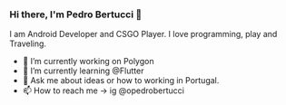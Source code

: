 ### Hi there, I'm Pedro Bertucci 👋

I am Android Developer and CSGO Player. I love programming, play and Traveling. 

- 🔭  I’m currently working on Polygon
- 🌱  I’m currently learning @Flutter
- 💬  Ask me about ideas or how to working in Portugal. 
- 📫  How to reach me -> ig @opedrobertucci
